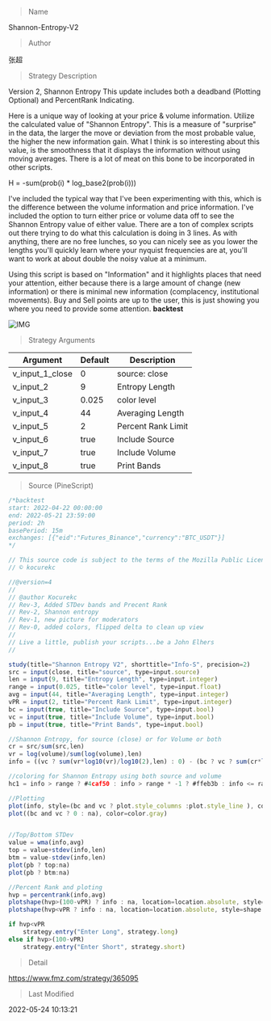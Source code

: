 
> Name

Shannon-Entropy-V2

> Author

张超

> Strategy Description

Version 2, Shannon Entropy
This update includes both a deadband (Plotting Optional) and PercentRank Indicating.

Here is a unique way of looking at your price & volume information. Utilize the calculated value of "Shannon Entropy". This is a measure of "surprise" in the data, the larger the move or deviation from the most probable value, the higher the new information gain. What I think is so interesting about this value, is the smoothness that it displays the information without using moving averages. There is a lot of meat on this bone to be incorporated in other scripts.

H = -sum(prob(i) * log_base2(prob(i)))

I've included the typical way that I've been experimenting with this, which is the difference between the volume information and price information. I've included the option to turn either price or volume data off to see the Shannon Entropy value of either value. There are a ton of complex scripts out there trying to do what this calculation is doing in 3 lines. As with anything, there are no free lunches, so you can nicely see as you lower the lengths you'll quickly learn where your nyquist frequencies are at, you'll want to work at about double the noisy value at a minimum.

Using this script is based on "Information" and it highlights places that need your attention, either because there is a large amount of change (new information) or there is minimal new information (complacency, institutional movements). Buy and Sell points are up to the user, this is just showing you where you need to provide some attention.
**backtest**

 ![IMG](https://www.fmz.com/upload/asset/6819752e8699f5b327.png) 

> Strategy Arguments



|Argument|Default|Description|
|----|----|----|
|v_input_1_close|0|source: close|high|low|open|hl2|hlc3|hlcc4|ohlc4|
|v_input_2|9|Entropy Length|
|v_input_3|0.025|color level|
|v_input_4|44|Averaging Length|
|v_input_5|2|Percent Rank Limit|
|v_input_6|true|Include Source|
|v_input_7|true|Include Volume|
|v_input_8|true|Print Bands|


> Source (PineScript)

``` javascript
/*backtest
start: 2022-04-22 00:00:00
end: 2022-05-21 23:59:00
period: 2h
basePeriod: 15m
exchanges: [{"eid":"Futures_Binance","currency":"BTC_USDT"}]
*/

// This source code is subject to the terms of the Mozilla Public License 2.0 at https://mozilla.org/MPL/2.0/
// © kocurekc

//@version=4
//
// @author Kocurekc
// Rev-3, Added STDev bands and Precent Rank
// Rev-2, Shannon entropy
// Rev-1, new picture for moderators
// Rev-0, added colors, flipped delta to clean up view
//
// Live a little, publish your scripts...be a John Elhers
//

study(title="Shannon Entropy V2", shorttitle="Info-S", precision=2)
src = input(close, title="source", type=input.source)
len = input(9, title="Entropy Length", type=input.integer)
range = input(0.025, title="color level", type=input.float)
avg = input(44, title="Averaging Length", type=input.integer)
vPR = input(2, title="Percent Rank Limit", type=input.integer)
bc = input(true, title="Include Source", type=input.bool)
vc = input(true, title="Include Volume", type=input.bool)
pb = input(true, title="Print Bands", type=input.bool)

//Shannon Entropy, for source (close) or for Volume or both
cr = src/sum(src,len)
vr = log(volume)/sum(log(volume),len)
info = ((vc ? sum(vr*log10(vr)/log10(2),len) : 0) - (bc ? vc ? sum(cr*log10(cr)/log10(2),len) : sum(cr*log10(cr)/log10(2),len) : 0))

//coloring for Shannon Entropy using both source and volume
hc1 = info > range ? #4caf50 : info > range * -1 ? #ffeb3b : info <= range * -1 ? #f44336 : na

//Plotting 
plot(info, style=(bc and vc ? plot.style_columns :plot.style_line ), color=hc1 )
plot((bc and vc ? 0 : na), color=color.gray)


//Top/Bottom STDev
value = wma(info,avg)
top = value+stdev(info,len)
btm = value-stdev(info,len)
plot(pb ? top:na)
plot(pb ? btm:na)

//Percent Rank and ploting
hvp = percentrank(info,avg)
plotshape(hvp>(100-vPR) ? info : na, location=location.absolute, style=shape.triangledown, color=color.red, size=size.tiny, transp=30, offset=0)
plotshape(hvp<vPR ? info : na, location=location.absolute, style=shape.triangleup, color=color.green, size=size.tiny, transp=30, offset=0)

if hvp<vPR
    strategy.entry("Enter Long", strategy.long)
else if hvp>(100-vPR)
    strategy.entry("Enter Short", strategy.short)
```

> Detail

https://www.fmz.com/strategy/365095

> Last Modified

2022-05-24 10:13:21
